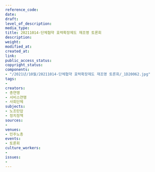 ```yaml
---
reference_code: 
date: 
draft: 
level_of_description: 
media_type: 
title: 20211014-단체협약 효력확장제도 재조명 토론회
description: 
weight: 
modified_at: 
created_at: 
link: 
public_access_status: 
copyright_status: 
components:
- "/2021년/10월/20211014-단체협약 효력확장제도 재조명 토론회/_1D20062.jpg"
tags:
- 
creators:
- 총연맹
- 서비스연맹
- 사회단체
subjects:
- 노조탄압
- 정치정책
sources:
- 
venues:
- 민주노총
events:
- 토론회
culture_workers:
- 
issues:
- 
---
```

